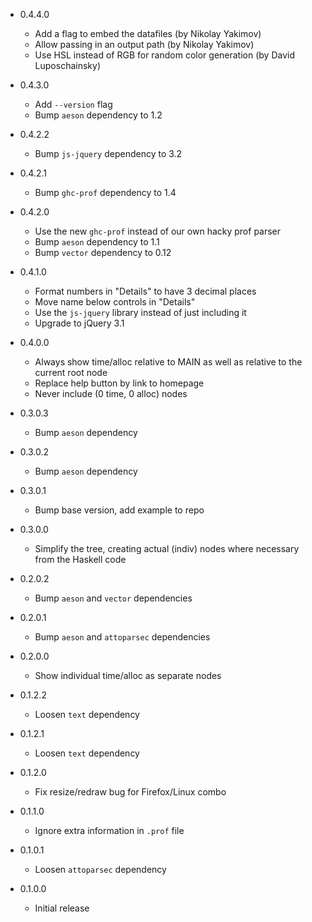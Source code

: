 - 0.4.4.0
    * Add a flag to embed the datafiles (by Nikolay Yakimov)
    * Allow passing in an output path (by Nikolay Yakimov)
    * Use HSL instead of RGB for random color generation (by David
      Luposchainsky)

- 0.4.3.0
    * Add `--version` flag
    * Bump `aeson` dependency to 1.2

- 0.4.2.2
    * Bump `js-jquery` dependency to 3.2

- 0.4.2.1
    * Bump `ghc-prof` dependency to 1.4

- 0.4.2.0
    * Use the new `ghc-prof` instead of our own hacky prof parser
    * Bump `aeson` dependency to 1.1
    * Bump `vector` dependency to 0.12

- 0.4.1.0
    * Format numbers in "Details" to have 3 decimal places
    * Move name below controls in "Details"
    * Use the `js-jquery` library instead of just including it
    * Upgrade to jQuery 3.1

- 0.4.0.0
    * Always show time/alloc relative to MAIN as well as relative to the current
      root node
    * Replace help button by link to homepage
    * Never include (0 time, 0 alloc) nodes

- 0.3.0.3
    * Bump `aeson` dependency

- 0.3.0.2
    * Bump `aeson` dependency

- 0.3.0.1
    * Bump base version, add example to repo

- 0.3.0.0
    * Simplify the tree, creating actual (indiv) nodes where necessary from the
      Haskell code

- 0.2.0.2
    * Bump `aeson` and `vector` dependencies

- 0.2.0.1
    * Bump `aeson` and `attoparsec` dependencies

- 0.2.0.0
    * Show individual time/alloc as separate nodes

- 0.1.2.2
    * Loosen `text` dependency

- 0.1.2.1
    * Loosen `text` dependency

- 0.1.2.0
    * Fix resize/redraw bug for Firefox/Linux combo

- 0.1.1.0
    * Ignore extra information in `.prof` file

- 0.1.0.1
    * Loosen `attoparsec` dependency

- 0.1.0.0
    * Initial release
